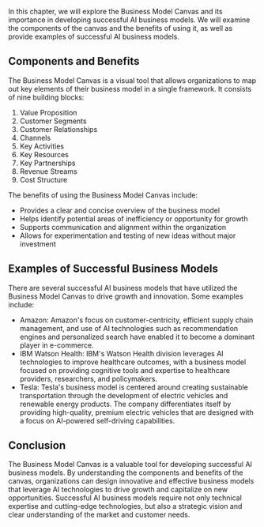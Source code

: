 
In this chapter, we will explore the Business Model Canvas and its importance in developing successful AI business models. We will examine the components of the canvas and the benefits of using it, as well as provide examples of successful AI business models.

Components and Benefits
-----------------------

The Business Model Canvas is a visual tool that allows organizations to map out key elements of their business model in a single framework. It consists of nine building blocks:

1. Value Proposition
2. Customer Segments
3. Customer Relationships
4. Channels
5. Key Activities
6. Key Resources
7. Key Partnerships
8. Revenue Streams
9. Cost Structure

The benefits of using the Business Model Canvas include:

* Provides a clear and concise overview of the business model
* Helps identify potential areas of inefficiency or opportunity for growth
* Supports communication and alignment within the organization
* Allows for experimentation and testing of new ideas without major investment

Examples of Successful Business Models
--------------------------------------

There are several successful AI business models that have utilized the Business Model Canvas to drive growth and innovation. Some examples include:

* Amazon: Amazon's focus on customer-centricity, efficient supply chain management, and use of AI technologies such as recommendation engines and personalized search have enabled it to become a dominant player in e-commerce.
* IBM Watson Health: IBM's Watson Health division leverages AI technologies to improve healthcare outcomes, with a business model focused on providing cognitive tools and expertise to healthcare providers, researchers, and policymakers.
* Tesla: Tesla's business model is centered around creating sustainable transportation through the development of electric vehicles and renewable energy products. The company differentiates itself by providing high-quality, premium electric vehicles that are designed with a focus on AI-powered self-driving capabilities.

Conclusion
----------

The Business Model Canvas is a valuable tool for developing successful AI business models. By understanding the components and benefits of the canvas, organizations can design innovative and effective business models that leverage AI technologies to drive growth and capitalize on new opportunities. Successful AI business models require not only technical expertise and cutting-edge technologies, but also a strategic vision and clear understanding of the market and customer needs.
